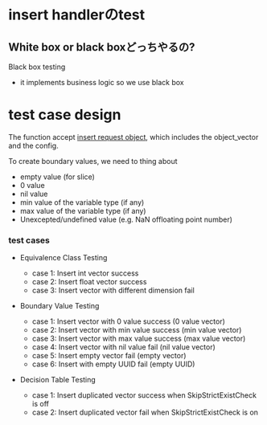 # insert handlerのtest

## White box or black boxどっちやるの?

Black box testing
  - it implements business logic so we use black box

# test case design

The function accept [insert request object](https://github.com/vdaas/vald/blob/master/apis/grpc/v1/payload/payload.pb.go#L1202), which includes the object_vector and the config.

To create boundary values, we need to thing about

- empty value (for slice)
- 0 value
- nil value
- min value of the variable type (if any)
- max value of the variable type (if any)
- Unexcepted/undefined value (e.g. NaN offloating point number)

### test cases

- Equivalence Class Testing
  - case 1: Insert int vector success
  - case 2: Insert float vector success
  - case 3: Insert vector with different dimension fail

- Boundary Value Testing
  - case 1: Insert vector with 0 value success (0 value vector)
  - case 2: Insert vector with min value success (min value vector)
  - case 3: Insert vector with max value success (max value vector)
  - case 4: Insert vector with nil value fail (nil value vector)
  - case 5: Insert empty vector fail (empty vector)
  - case 6: Insert with empty UUID fail (empty UUID)

- Decision Table Testing
  - case 1: Insert duplicated vector success when SkipStrictExistCheck is off
  - case 2: Insert duplicated vector fail when SkipStrictExistCheck is on
